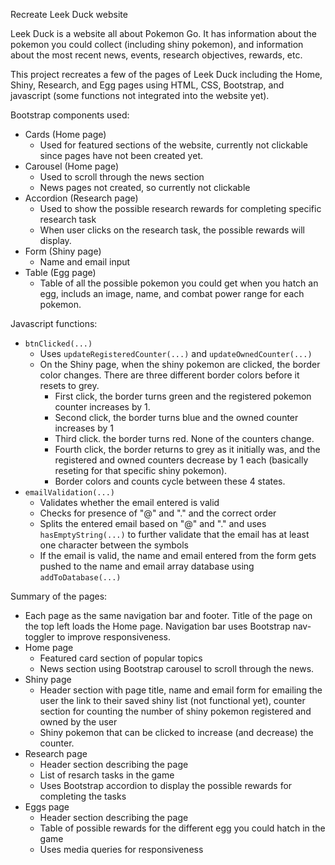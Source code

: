 Recreate Leek Duck website

Leek Duck is a website all about Pokemon Go. It has information about the pokemon you could collect (including shiny pokemon), and information about the most recent news, events, research objectives, rewards, etc.

This project recreates a few of the pages of Leek Duck including the Home, Shiny, Research, and Egg pages using HTML, CSS, Bootstrap, and javascript (some functions not integrated into the website yet).

Bootstrap components used:
- Cards (Home page)
    - Used for featured sections of the website, currently not clickable since pages have not been created yet.
- Carousel (Home page)
    - Used to scroll through the news section
    - News pages not created, so currently not clickable
- Accordion (Research page)
    - Used to show the possible research rewards for completing specific research task
    - When user clicks on the research task, the possible rewards will display.
- Form (Shiny page)
    - Name and email input
- Table (Egg page)
    - Table of all the possible pokemon you could get when you hatch an egg, includs an image, name, and combat power range for each pokemon.

Javascript functions:
- `btnClicked(...)`
    - Uses `updateRegisteredCounter(...)` and `updateOwnedCounter(...)`
    - On the Shiny page, when the shiny pokemon are clicked, the border color changes. There are three different border colors before it resets to grey.
        - First click, the border turns green and the registered pokemon counter increases by 1.
        - Second click, the border turns blue and the owned counter increases by 1
        - Third click. the border turns red. None of the counters change.
        - Fourth click, the border returns to grey as it initially was, and the registered and owned counters decrease by 1 each (basically reseting for that specific shiny pokemon).
        - Border colors and counts cycle between these 4 states.
- `emailValidation(...)`
    - Validates whether the email entered is valid
    - Checks for presence of "@" and "." and the correct order
    - Splits the entered email based on "@" and "." and uses `hasEmptyString(...)` to further validate that the email has at least one character between the symbols
    - If the email is valid, the name and email entered from the form gets pushed to the name and email array database using `addToDatabase(...)`

Summary of the pages:
- Each page as the same navigation bar and footer. Title of the page on the top left loads the Home page. Navigation bar uses Bootstrap nav-toggler to improve responsiveness.
- Home page
    - Featured card section of popular topics
    - News section using Bootstrap carousel to scroll through the news.
- Shiny page
    - Header section with page title, name and email form for emailing the user the link to their saved shiny list (not functional yet), counter section for counting the number of shiny pokemon registered and owned by the user
    - Shiny pokemon that can be clicked to increase (and decrease) the counter.
- Research page
    - Header section describing the page
    - List of resarch tasks in the game
    - Uses Bootstrap accordion to display the possible rewards for completing the tasks
- Eggs page
    - Header section describing the page
    - Table of possible rewards for the different egg you could hatch in the game
    - Uses media queries for responsiveness